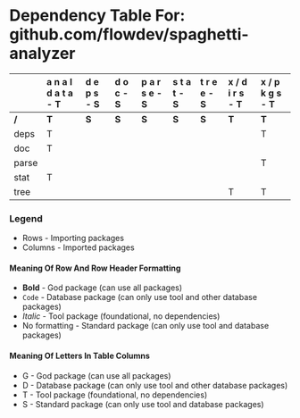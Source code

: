 # Dependency Table For: github.com/flowdev/spaghetti-analyzer

| | a n a l d a t a - T | d e p s - S | d o c - S | p a r s e - S | s t a t - S | t r e e - S | x / d i r s - T | x / p k g s - T |
| :- | :- | :- | :- | :- | :- | :- | :- | :- |
| **/** | **T** | **S** | **S** | **S** | **S** | **S** | **T** | **T** |
| deps | T | | | | | | | T |
| doc | T | | | | | | | |
| parse | | | | | | | | T |
| stat | T | | | | | | | |
| tree | | | | | | | T | T |

### Legend

* Rows - Importing packages
* Columns - Imported packages


#### Meaning Of Row And Row Header Formatting

* **Bold** - God package (can use all packages)
* `Code` - Database package (can only use tool and other database packages)
* _Italic_ - Tool package (foundational, no dependencies)
* No formatting - Standard package (can only use tool and database packages)


#### Meaning Of Letters In Table Columns

* G - God package (can use all packages)
* D - Database package (can only use tool and other database packages)
* T - Tool package (foundational, no dependencies)
* S - Standard package (can only use tool and database packages)
